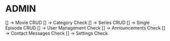 # ADMIN
[] -> Movie CRUD
[] -> Category Check
[] -> Series CRUD
    [] -> Single Episode CRUD
[] -> User Management Check
[] -> Announcements Check
[] -> Contact Messages Check
[] -> Settings Check
